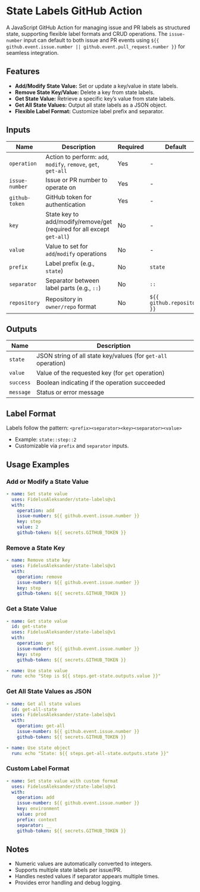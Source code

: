 # State Labels GitHub Action

A JavaScript GitHub Action for managing issue and PR labels as structured state,
supporting flexible label formats and CRUD operations. The `issue-number` input
can default to both issue and PR events using
`${{ github.event.issue.number || github.event.pull_request.number }}` for
seamless integration.

## Features

- **Add/Modify State Value:** Set or update a key/value in state labels.
- **Remove State Key/Value:** Delete a key from state labels.
- **Get State Value:** Retrieve a specific key’s value from state labels.
- **Get All State Values:** Output all state labels as a JSON object.
- **Flexible Label Format:** Customize label prefix and separator.

## Inputs

| Name           | Description                                                            | Required | Default                    |
| -------------- | ---------------------------------------------------------------------- | -------- | -------------------------- |
| `operation`    | Action to perform: `add`, `modify`, `remove`, `get`, `get-all`         | Yes      | -                          |
| `issue-number` | Issue or PR number to operate on                                       | Yes      | -                          |
| `github-token` | GitHub token for authentication                                        | Yes      | -                          |
| `key`          | State key to add/modify/remove/get (required for all except `get-all`) | No       | -                          |
| `value`        | Value to set for `add`/`modify` operations                             | No       | -                          |
| `prefix`       | Label prefix (e.g., `state`)                                           | No       | `state`                    |
| `separator`    | Separator between label parts (e.g., `::`)                             | No       | `::`                       |
| `repository`   | Repository in `owner/repo` format                                      | No       | `${{ github.repository }}` |

## Outputs

| Name      | Description                                                   |
| --------- | ------------------------------------------------------------- |
| `state`   | JSON string of all state key/values (for `get-all` operation) |
| `value`   | Value of the requested key (for `get` operation)              |
| `success` | Boolean indicating if the operation succeeded                 |
| `message` | Status or error message                                       |

## Label Format

Labels follow the pattern: `<prefix><separator><key><separator><value>`

- Example: `state::step::2`
- Customizable via `prefix` and `separator` inputs.

## Usage Examples

### Add or Modify a State Value

```yaml
- name: Set state value
  uses: FidelusAleksander/state-labels@v1
  with:
    operation: add
    issue-number: ${{ github.event.issue.number }}
    key: step
    value: 2
    github-token: ${{ secrets.GITHUB_TOKEN }}
```

### Remove a State Key

```yaml
- name: Remove state key
  uses: FidelusAleksander/state-labels@v1
  with:
    operation: remove
    issue-number: ${{ github.event.issue.number }}
    key: step
    github-token: ${{ secrets.GITHUB_TOKEN }}
```

### Get a State Value

```yaml
- name: Get state value
  id: get-state
  uses: FidelusAleksander/state-labels@v1
  with:
    operation: get
    issue-number: ${{ github.event.issue.number }}
    key: step
    github-token: ${{ secrets.GITHUB_TOKEN }}

- name: Use state value
  run: echo "Step is ${{ steps.get-state.outputs.value }}"
```

### Get All State Values as JSON

```yaml
- name: Get all state values
  id: get-all-state
  uses: FidelusAleksander/state-labels@v1
  with:
    operation: get-all
    issue-number: ${{ github.event.issue.number }}
    github-token: ${{ secrets.GITHUB_TOKEN }}

- name: Use state object
  run: echo "State: ${{ steps.get-all-state.outputs.state }}"
```

### Custom Label Format

```yaml
- name: Set state value with custom format
  uses: FidelusAleksander/state-labels@v1
  with:
    operation: add
    issue-number: ${{ github.event.issue.number }}
    key: environment
    value: prod
    prefix: context
    separator: __
    github-token: ${{ secrets.GITHUB_TOKEN }}
```

## Notes

- Numeric values are automatically converted to integers.
- Supports multiple state labels per issue/PR.
- Handles nested values if separator appears multiple times.
- Provides error handling and debug logging.

